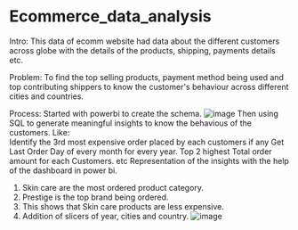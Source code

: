 # Ecommerce_data_analysis
Intro: 
This data of ecomm website had data about the different customers across globe with the details of the products, shipping, payments details etc.


Problem:
 To find the top selling products, payment method being used and top contributing shippers to know the customer's behaviour across different cities and countries.


Process: 
Started with powerbi to create the schema.
![image](https://github.com/Dataanthusiast/Ecommerce_data_analysis/assets/128246911/10d30d9a-7c5b-4c0b-a12b-2e378b8f0efc)
Then using SQL to generate meaningful insights to know the behavious of the customers.
Like:  
Identify the 3rd most expensive order placed by each customers if any
Get Last Order Day of every month for every year.
Top 2 highest Total order amount for each Customers.
etc
Representation of the insights with the help of the dashboard in power bi.
1. Skin care are the most ordered product category.
2. Prestige is the top brand being ordered.
3. This shows that Skin care products are less expensive.
4. Addition of slicers of year, cities and country.
![image](https://github.com/Dataanthusiast/Ecommerce_data_analysis/assets/128246911/f3317192-1058-46d6-9d3b-e74da1379a10)


